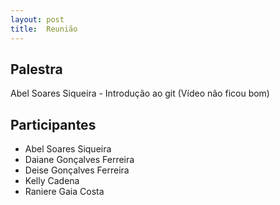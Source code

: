 ```yaml
---
layout: post
title:  Reunião
---
```

Palestra
--------

Abel Soares Siqueira - Introdução ao git (Vídeo não ficou bom)

Participantes
-------------

-   Abel Soares Siqueira
-   Daiane Gonçalves Ferreira
-   Deise Gonçalves Ferreira
-   Kelly Cadena
-   Raniere Gaia Costa


